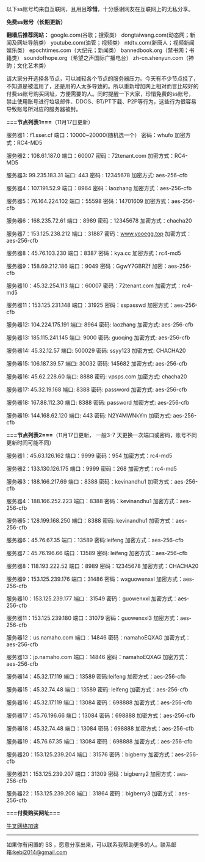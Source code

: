 以下ss账号均来自互联网，且用且**珍惜**，十分感谢网友在互联网上的无私分享。

**免费ss账号（长期更新）**

**翻墙后推荐网站：** google.com(谷歌；搜索类） dongtaiwang.com(动态网；新闻及网址导航类）  youtube.com(油管；视频类）  ntdtv.com(新唐人；视频新闻娱乐类）    epochtimes.com（大纪元；新闻类）   bannedbook.org（禁书网；书籍类）   soundofhope.org（希望之声国际广播电台）
    zh-cn.shenyun.com（神韵；文化艺术类）

请大家分开选择各节点，可以减轻各个节点的服务器压力。今天有不少节点挂了，不知道是被滥用了，还是用的人太多导致的。所以重新增加网上相对而言比较好的付费ss账号购买网址，方便需要的人。同时提醒一下大家，珍惜免费的ss账号，禁止使用账号进行垃圾邮件、DDOS、BT/PT下载、P2P等行为，这些行为很容易导致账号所对应的服务器被封。

**===节点列表1===**（11月17日更新）

服务器1：f1.sser.cf
端口：10000~20000(随机选一个）
密码：whufo
加密方式：RC4-MD5

服务器2：108.61.187.0
端口：60007
密码：72tenant.com
加密方式：RC4-MD5


服务器3:  99.235.183.31
端口:  443
密码 : 12345678
加密方式: aes-256-cfb


服务器4：107.191.52.9
端口：8964
密码：laozhang
加密方式：aes-256-cfb


服务器5：76.164.224.102
端口：55598
密码：14701609
加密方式：aes-256-cfb


服务器6：168.235.72.61
端口：8989
密码：12345678
加密方式：chacha20

服务器7：153.125.238.212
端口：31887
密码：www.yooegg.top
加密方式：aes-256-cfb

服务器8：45.76.103.230
端口：8387
密码：kya.cc
加密方式：rc4-md5

服务器9：158.69.212.186
端口：9049
密码：GgwY7GBRZf
加密：aes-256-cfb


服务器10：45.32.254.113
端口：60007
密码：72tenant.com
加密方式：rc4-md5


服务器11：153.125.231.148
端口：31925
密码：sspasswd
加密方式：aes-256-cfb

服务器12: 104.224.175.191 
端口: 8964
密码: laozhang
加密方式: aes-256-cfb


服务器13: 185.115.241.145
端口: 9000
密码: guoqing
加密方式: aes-256-cfb

服务器14: 45.32.12.57
端口: 500029
密码: ssyy123
加密方式: CHACHA20

服务器15: 106.187.39.57
端口: 30032
密码: 145682
加密方式: aes-256-cfb

服务器16: 45.62.228.60
端口: 8888
密码: vpsps.com
加密方式: chacha20

服务器17: 45.32.19.168
端口: 8388
密码: password
加密方式: aes-256-cfb

服务器18: 167.88.112.30
端口: 8388
密码: password
加密方式: aes-256-cfb

服务器19: 144.168.62.120
端口: 443
密码: N2Y4MWNkYm
加密方式: aes-256-cfb



**===节点列表2===**（11月17日更新， 一般3-7 天更换一次端口或密码，账号不同更新时间可能不同）

服务器1：45.63.126.162  端口：9999  密码：954   加密方式：rc4-md5

服务器2：133.130.126.175  端口：9999  密码：268   加密方式：rc4-md5

服务器3：188.166.217.69  端口：8388  密码：kevinandhu1   加密方式：aes-256-cfb

服务器4：188.166.252.223 端口：8388  密码：kevinandhu1   加密方式：aes-256-cfb

服务器5：128.199.168.250 端口：8388  密码: kevinandhu1  加密方式：aes-256-cfb

服务器6：45.76.67.35  端口：13589  密码:leifeng 加密方式：aes-256-cfb

服务器7：45.76.196.66  端口：13589  密码:	leifeng 加密方式：aes-256-cfb

服务器8：118.193.222.52  端口：8989  密码：12345678  加密方式：CHACHA20

服务器9：153.125.239.176  端口：31486  密码：wxguowenxxl  加密方式：aes-256-cfb

服务器10：153.125.239.177  端口：31549  密码：guowenxxl  加密方式：aes-256-cfb

服务器11：153.125.239.180  端口：31079  密码：guowenxxl3  加密方式：aes-256-cfb

服务器12：us.namaho.com  端口：14846  密码：namahoEQXAG  加密方式：aes-256-cfb

服务器13：jp.namaho.com  端口：14846  密码：namahoEQXAG  加密方式：aes-256-cfb

服务器14：45.32.17.119  端口：13589  密码:leifeng 加密方式：aes-256-cfb

服务器15：45.32.74.48  端口：13589  密码:	leifeng 加密方式：aes-256-cfb

服务器16：45.32.17.119 端口：13084 密码：698888 加密方式：aes-256-cfb

服务器17：45.76.196.66 端口：13084 密码：698888 加密方式：aes-256-cfb

服务器18：45.32.74.48 端口：13084 密码：698888 加密方式：aes-256-cfb

服务器19：45.76.67.35 端口：13084 密码：698888 加密方式：aes-256-cfb

服务器20：153.125.239.204  端口：31576  密码：bigberry  加密方式：aes-256-cfb

服务器21：153.125.239.207  端口：31309  密码：bigberry2  加密方式：aes-256-cfb

服务器22：153.125.239.208  端口：31864  密码：bigberry3  加密方式：aes-256-cfb

**===付费购买网址===**

[牛叉网络加速](https://portal.niuxss.cn/cart.php?aff=001)








***


如果你有闲置的 SS ，愿意分享出来，可以联系我帮助更多的人。联系邮箱:kebi2014@gmail.com



